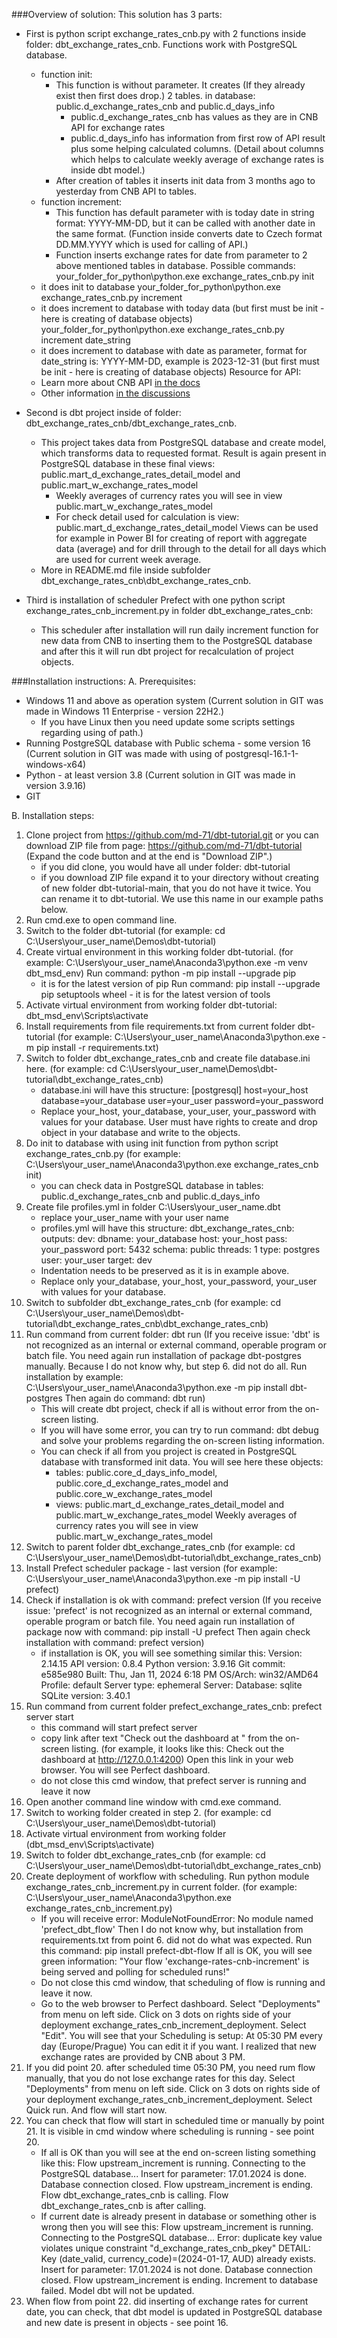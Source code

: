 ###Overview of solution:
This solution has 3 parts:
- First is python script exchange_rates_cnb.py with 2 functions inside folder: dbt_exchange_rates_cnb.
  Functions work with PostgreSQL database.
  - function init:
    - This function is without parameter. It creates (If they already exist then first does drop.) 2 tables.
      in database: public.d_exchange_rates_cnb and public.d_days_info
      - public.d_exchange_rates_cnb has values as they are in CNB API for exchange rates
      - public.d_days_info has information from first row of API result plus some helping calculated columns.
        (Detail about columns which helps to calculate weekly average of exchange rates is inside dbt model.)
    - After creation of tables it inserts init data from 3 months ago to yesterday from CNB API to tables.
  - function increment:
    - This function has default parameter with is today date in string format: YYYY-MM-DD, but it can be
      called with another date in the same format.
      (Function inside converts date to Czech format DD.MM.YYYY which is used for calling of API.)
    - Function inserts exchange rates for date from parameter to 2 above mentioned tables in database.
  Possible commands:
  your_folder_for_python\python.exe exchange_rates_cnb.py init
   - it does init to database
  your_folder_for_python\python.exe exchange_rates_cnb.py increment
   - it does increment to database with today data
    (but first must be init - here is creating of database objects)
  your_folder_for_python\python.exe exchange_rates_cnb.py increment date_string
   - it does increment to database with date as parameter, format for date_string is:
     YYYY-MM-DD, example is 2023-12-31
    (but first must be init - here is creating of database objects)
  Resource for API:
  - Learn more about CNB API [in the docs](https://docs.getdbt.com/docs/introduction)
  - Other information [in the discussions](https://developers.cnb.cz/discuss/633c52c8da0e79003c33a2c1)

- Second is dbt project inside of folder: dbt_exchange_rates_cnb/dbt_exchange_rates_cnb.
  - This project takes data from PostgreSQL database and create model,
    which transforms data to requested format.
    Result is again present in PostgreSQL database in these final views:
    public.mart_d_exchange_rates_detail_model and public.mart_w_exchange_rates_model
    - Weekly averages of currency rates you will see in view public.mart_w_exchange_rates_model
    - For check detail used for calculation is view: public.mart_d_exchange_rates_detail_model
    Views can be used for example in Power BI for creating of report with aggregate data (average)
    and for drill through to the detail for all days which are used for current week average.
  - More in README.md file inside subfolder dbt_exchange_rates_cnb\dbt_exchange_rates_cnb.

- Third is installation of scheduler Prefect with one python script exchange_rates_cnb_increment.py
  in folder dbt_exchange_rates_cnb:
  - This scheduler after installation will run daily increment function for new data from CNB
    to inserting them to the PostgreSQL database and after this it will run dbt project for
    recalculation of project objects.


###Installation instructions:
A. Prerequisites:
   - Windows 11 and above as operation system
     (Current solution in GIT was made in Windows 11 Enterprise - version 22H2.)
     - If you have Linux then you need update some scripts settings regarding using of path.)
   - Running PostgreSQL database with Public schema - some version 16
     (Current solution in GIT was made with using of postgresql-16.1-1-windows-x64)
   - Python - at least version 3.8 (Current solution in GIT was made in version 3.9.16)
   - GIT

B. Installation steps:
   1.  Clone project from https://github.com/md-71/dbt-tutorial.git
       or you can download ZIP file from page: https://github.com/md-71/dbt-tutorial
       (Expand the code button and at the end is "Download ZIP".)
       - if you did clone, you would have all under folder: dbt-tutorial
       - if you download ZIP file expand it to your directory without creating of new folder
         dbt-tutorial-main, that you do not have it twice. You can rename it to dbt-tutorial.
         We use this name in our example paths below.
   2.  Run cmd.exe to open command line.
   3.  Switch to the folder dbt-tutorial (for example: cd C:\Users\your_user_name\Demos\dbt-tutorial)
   4.  Create virtual environment in this working folder dbt-tutorial.
       (for example: C:\Users\your_user_name\Anaconda3\python.exe -m venv dbt_msd_env)
       Run command: python -m pip install --upgrade pip
       - it is for the latest version of pip
      Run command: pip install --upgrade pip setuptools wheel
      - it is for the latest version of tools
   5.  Activate virtual environment from working folder dbt-tutorial: dbt_msd_env\Scripts\activate
   6.  Install requirements from file requirements.txt from current folder dbt-tutorial
       (for example: C:\Users\your_user_name\Anaconda3\python.exe -m pip install -r requirements.txt)
   7.  Switch to folder dbt_exchange_rates_cnb and create file database.ini here.
       (for example: cd C:\Users\your_user_name\Demos\dbt-tutorial\dbt_exchange_rates_cnb)
       - database.ini will have this structure:
[postgresql]
host=your_host
database=your_database
user=your_user
password=your_password
       - Replace your_host, your_database, your_user, your_password with values for your database.
         User must have rights to create and drop object in your database and write to the objects.
   8. Do init to database with using init function from python script exchange_rates_cnb.py
       (for example: C:\Users\your_user_name\Anaconda3\python.exe exchange_rates_cnb init)
       - you can check data in PostgreSQL database in tables:
         public.d_exchange_rates_cnb and public.d_days_info
   9. Create file profiles.yml in folder C:\Users\your_user_name\.dbt
       - replace your_user_name with your user name
       - profiles.yml will have this structure:
dbt_exchange_rates_cnb:
  outputs:
    dev:
      dbname: your_database
      host: your_host
      pass: your_password
      port: 5432
      schema: public
      threads: 1
      type: postgres
      user: your_user
  target: dev
       - Indentation needs to be preserved as it is in example above.
       - Replace only your_database, your_host, your_password, your_user with values for your database.
   10. Switch to subfolder dbt_exchange_rates_cnb
       (for example: cd C:\Users\your_user_name\Demos\dbt-tutorial\dbt_exchange_rates_cnb\dbt_exchange_rates_cnb)
   11. Run command from current folder: dbt run
       (If you receive issue: 'dbt' is not recognized as an internal or external command,
       operable program or batch file. You need again run installation of package dbt-postgres manually.
       Because I do not know why, but step 6. did not do all. Run installation by example:
       C:\Users\your_user_name\Anaconda3\python.exe -m pip install dbt-postgres
       Then again do command: dbt run)
       - This will create dbt project, check if all is without error from the on-screen listing.
       - If you will have some error, you can try to run command: dbt debug
         and solve your problems regarding the on-screen listing information.
       - You can check if all from you project is created in PostgreSQL database with transformed init data.
         You will see here these objects:
         - tables: public.core_d_days_info_model, public.core_d_exchange_rates_model and
           public.core_w_exchange_rates_model
         - views: public.mart_d_exchange_rates_detail_model and public.mart_w_exchange_rates_model
           Weekly averages of currency rates you will see in view public.mart_w_exchange_rates_model
   12. Switch to parent folder dbt_exchange_rates_cnb
       (for example: cd C:\Users\your_user_name\Demos\dbt-tutorial\dbt_exchange_rates_cnb)
   13. Install Prefect scheduler package - last version
       (for example: C:\Users\your_user_name\Anaconda3\python.exe -m pip install -U prefect)
   14. Check if installation is ok with command: prefect version
       (If you receive issue: 'prefect' is not recognized as an internal or external command,
       operable program or batch file. You need again run installation of package now with command:
       pip install -U prefect
       Then again check installation with command: prefect version)
       - if installation is OK, you will see something similar this:
         Version:             2.14.15
         API version:         0.8.4
         Python version:      3.9.16
         Git commit:          e585e980
         Built:               Thu, Jan 11, 2024 6:18 PM
         OS/Arch:             win32/AMD64
         Profile:             default
         Server type:         ephemeral
         Server:
           Database:          sqlite
           SQLite version:    3.40.1
   15. Run command from current folder prefect_exchange_rates_cnb: prefect server start
       - this command will start prefect server
       - copy link after text "Check out the dashboard at " from the on-screen listing.
         (for example, it looks like this: Check out the dashboard at http://127.0.0.1:4200)
         Open this link in your web browser. You will see Perfect dashboard.
       - do not close this cmd window, that prefect server is running and leave it now
   16. Open another command line window with cmd.exe command.
   17. Switch to working folder created in step 2.
       (for example: cd C:\Users\your_user_name\Demos\dbt-tutorial)
   18. Activate virtual environment from working folder (dbt_msd_env\Scripts\activate)
   19. Switch to folder dbt_exchange_rates_cnb
       (for example: cd C:\Users\your_user_name\Demos\dbt-tutorial\dbt_exchange_rates_cnb)
   20. Create deployment of workflow with scheduling.
       Run python module exchange_rates_cnb_increment.py in current folder.
       (for example: C:\Users\your_user_name\Anaconda3\python.exe exchange_rates_cnb_increment.py)
         - If you will receive error: ModuleNotFoundError: No module named 'prefect_dbt_flow'
           Then I do not know why, but installation from requirements.txt from point 6. did not do
           what was expected. Run this command: pip install prefect-dbt-flow
       If all is OK, you will see green information:
       "Your flow 'exchange-rates-cnb-increment' is being served and polling for scheduled runs!"
       - Do not close this cmd window, that scheduling of flow is running and leave it now.
       - Go to the web browser to Perfect dashboard. Select "Deployments" from menu on left side.
         Click on 3 dots on rights side of your deployment exchange_rates_cnb_increment_deployment.
         Select "Edit". You will see that your Scheduling is setup: At 05:30 PM every day (Europe/Prague)
         You can edit it if you want. I realized that new exchange rates are provided by CNB about 3 PM.
   21. If you did point 20. after scheduled time 05:30 PM, you need rum flow manually,
       that you do not lose exchange rates for this day. Select "Deployments" from menu on left side.
       Click on 3 dots on rights side of your deployment exchange_rates_cnb_increment_deployment.
       Select Quick run. And flow will start now.
   22. You can check that flow will start in scheduled time or manually by point 21.
       It is visible in cmd window where scheduling is running - see point 20.
       - If all is OK than you will see at the end on-screen listing something like this:
         Flow upstream_increment is running.
         Connecting to the PostgreSQL database...
         Insert for parameter: 17.01.2024 is done.
         Database connection closed.
         Flow upstream_increment is ending.
         Flow dbt_exchange_rates_cnb is calling.
         Flow dbt_exchange_rates_cnb is after calling.
       - If current date is already present in database or something other is wrong then you will see this:
         Flow upstream_increment is running.
         Connecting to the PostgreSQL database...
         Error: duplicate key value violates unique constraint "d_exchange_rates_cnb_pkey"
         DETAIL:  Key (date_valid, currency_code)=(2024-01-17, AUD) already exists.
         Insert for parameter: 17.01.2024 is not done.
         Database connection closed.
         Flow upstream_increment is ending.
         Increment to database failed. Model dbt will not be updated.
   23. When flow from point 22. did inserting of exchange rates for current date,  you can check,
       that dbt model is updated in PostgreSQL database and new date is present in objects - see point 16.